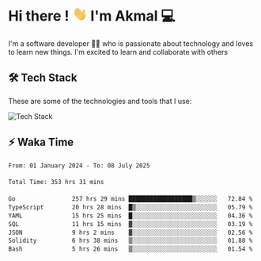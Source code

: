# Hi there ! <img src="https://github.com/ABSphreak/ABSphreak/blob/master/gifs/Hi.gif" width="30"> I'm Akmal  💻

I'm a software developer 👨‍💻 who is passionate about technology and loves to learn new things. I'm excited to learn and collaborate with others

## 🛠️ Tech Stack

These are some of the technologies and tools that I use:

![Tech Stack](https://skillicons.dev/icons?i=typescript,nodejs,javascript,express,nest,sequelize,go,rabbitmq,python,solidity,react,vue,next,nuxtjs,webpack,vite,tailwindcss,bootstrap,css,scss,html,vercel,firebase,heroku,netlify,docker,postgresql,mongodb,redis,mysql,graphql,git,github,gitlab,vscode,figma,postman,pytorch,tensorflow,bash)

## ⚡ Waka Time
<!--START_SECTION:waka-->

```txt
From: 01 January 2024 - To: 08 July 2025

Total Time: 353 hrs 31 mins

Go                257 hrs 29 mins ██████████████████▒░░░░░░   72.84 %
TypeScript        20 hrs 28 mins  █▒░░░░░░░░░░░░░░░░░░░░░░░   05.79 %
YAML              15 hrs 25 mins  █░░░░░░░░░░░░░░░░░░░░░░░░   04.36 %
SQL               11 hrs 15 mins  ▓░░░░░░░░░░░░░░░░░░░░░░░░   03.19 %
JSON              9 hrs 2 mins    ▓░░░░░░░░░░░░░░░░░░░░░░░░   02.56 %
Solidity          6 hrs 38 mins   ▒░░░░░░░░░░░░░░░░░░░░░░░░   01.88 %
Bash              5 hrs 26 mins   ▒░░░░░░░░░░░░░░░░░░░░░░░░   01.54 %
```

<!--END_SECTION:waka-->


